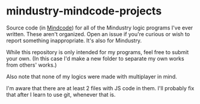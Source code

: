 # mindustry-mindcode-projects
Source code (in [Mindcode]([url](https://github.com/cardillan/mindcode))) for all of the Mindustry logic programs I've ever written. These aren't organized. Open an issue if you're curious or wish to report something inappropriate. It's also for Mindustry. 

While this repository is only intended for my programs, feel free to submit your own. (In this case I'd make a new folder to separate my own works from others' works.) 

Also note that none of my logics were made with multiplayer in mind. 

I'm aware that there are at least 2 files with JS code in them. I'll probably fix that after I learn to use git, whenever that is. 
